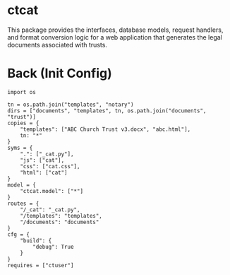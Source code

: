 # ctcat
This package provides the interfaces, database models, request handlers, and format conversion logic for a web application that generates the legal documents associated with trusts.


# Back (Init Config)

    import os
    
    tn = os.path.join("templates", "notary")
    dirs = ["documents", "templates", tn, os.path.join("documents", "trust")]
    copies = {
        "templates": ["ABC Church Trust v3.docx", "abc.html"],
        tn: "*"
    }
    syms = {
        ".": ["_cat.py"],
        "js": ["cat"],
        "css": ["cat.css"],
        "html": ["cat"]
    }
    model = {
        "ctcat.model": ["*"]
    }
    routes = {
        "/_cat": "_cat.py",
        "/templates": "templates",
        "/documents": "documents"
    }
    cfg = {
        "build": {
            "debug": True
        }
    }
    requires = ["ctuser"]
    